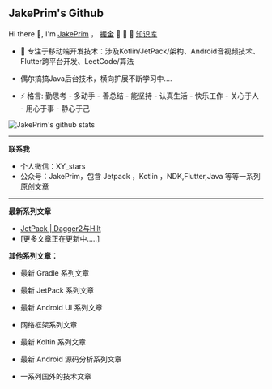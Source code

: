 ## JakePrim's Github

Hi there 👋, I'm <a href="https://juejin.im/user/58b90798128fe10064336192">JakePrim</a> ，  <a href="https://juejin.im/user/58b90798128fe10064336192">掘金</a>  👋 👋 👋 <a href="https://www.yuque.com/jakeprim">知识库</a>

- 🔭 专注于移动端开发技术：涉及Kotlin/JetPack/架构、Android音视频技术、Flutter跨平台开发、LeetCode/算法
- 偶尔搞搞Java后台技术，横向扩展不断学习中....

- ⚡ 格言: 勤思考 - 多动手 - 善总结 - 能坚持 - 认真生活 - 快乐工作 - 关心于人 - 用心于事 - 静心于己

![JakePrim's github stats](https://github-readme-stats.vercel.app/api?username=JakePrim&show_icons=true&theme=dracula)

---

**联系我**

* 个人微信：XY_stars
* 公众号：JakePrim，包含 Jetpack ，Kotlin ，NDK,Flutter,Java 等等一系列原创文章

---

**最新系列文章**

* [JetPack | Dagger2与Hilt](https://www.yuque.com/jakeprim/android/olmorm)
* [更多文章正在更新中.....]

**其他系列文章：**
* 最新 Gradle 系列文章

* 最新 JetPack 系列文章

* 最新 Android UI 系列文章

* 网络框架系列文章

* 最新 Koltin 系列文章

* 最新 Android 源码分析系列文章

* 一系列国外的技术文章

